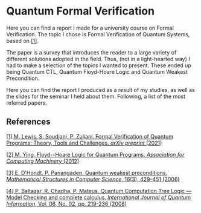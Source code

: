 # Quantum Formal Verification
Here you can find a report I made for a university course on Formal Verification. The topic I chose is Formal Verification of Quantum Systems, based on [[1]](#1).

The paper is a survey that introduces the reader to a large variety of different solutions adopted in the field. Thus, (not in a light-hearted way) I had to make a selection of the topics I wanted to present. These ended up being Quantum CTL, Quantum Floyd-Hoare Logic and Quantum Weakest Precondition.

Here you can find the report I produced as a result of my studies, as well as the slides for the seminar I held about them. Following, a list of the most referred papers.

## References

<a id="1">[[1]
M. Lewis, S. Soudjani, P. Zuliani. Formal Verification of Quantum Programs: Theory, Tools and Challenges. *arXiv preprint* (2021)](https://arxiv.org/abs/2110.01320) </a>

[[2]
M. Ying. Floyd--Hoare Logic for Quantum Programs. *Association for Computing Machinery* (2012)](https://dl.acm.org/doi/10.1145/2049706.2049708)

[[3]
E. D'Hondt, P. Panangaden. Quantum weakest preconditions. *Mathematical Structures in Computer Science*, 16(3), 429-451 (2006)](https://www.cambridge.org/core/journals/mathematical-structures-in-computer-science/article/abs/quantum-weakest-preconditions/3A980E52FA12B7510F7F6AEAC9B9FF23)

[[4]
P. Baltazar, R. Chadha, P. Mateus. Quantum Computation Tree Logic — Model Checking and complete calculus. *International Journal of Quantum Information*, Vol. 06, No. 02, pp. 219-236 (2008)](https://www.worldscientific.com/doi/10.1142/S0219749908003530)
